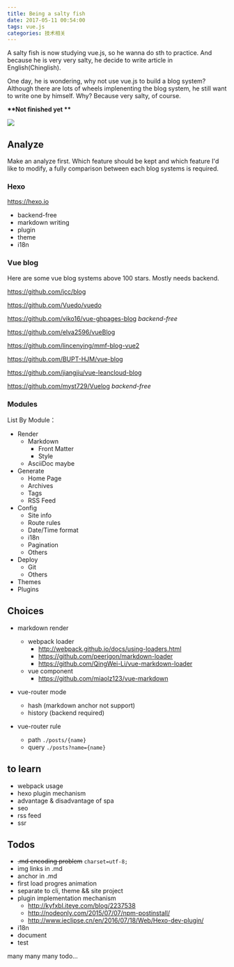```yaml
---
title: Being a salty fish
date: 2017-05-11 00:54:00
tags: vue.js
categories: 技术相关
---
```


A salty fish is now studying vue.js, so he wanna do sth to practice.
And because he is very very salty, he decide to write article in English(Chinglish).

One day, he is wondering, why not use vue.js to build a blog system?
Although there are lots of wheels implenenting the blog system, he still want to write one by himself. Why? Because very salty, of course.

__**Not finished yet **__

<!-- more -->

![](/imgs/alcohol-salty-fish.png)

## Analyze

Make an analyze first. Which feature should be kept and which feature I'd like to modify, a fully comparison between each blog systems is required.

### Hexo

https://hexo.io

- backend-free
- markdown writing
- plugin
- theme
- i18n

### Vue blog

Here are some vue blog systems above 100 stars. Mostly needs backend.

https://github.com/jcc/blog

https://github.com/Vuedo/vuedo

https://github.com/viko16/vue-ghpages-blog *backend-free*

https://github.com/elva2596/vueBlog

https://github.com/lincenying/mmf-blog-vue2

https://github.com/BUPT-HJM/vue-blog

https://github.com/jiangjiu/vue-leancloud-blog

https://github.com/myst729/Vuelog *backend-free*

### Modules

List By Module：

- Render
	- Markdown
		- Front Matter
		- Style
	- AsciiDoc maybe
- Generate
	- Home Page
	- Archives
	- Tags
	- RSS Feed
- Config
	- Site info
	- Route rules
	- Date/Time format
	- i18n
	- Pagination
	- Others
- Deploy
	- Git
	- Others
- Themes
- Plugins

## Choices

- markdown render
	- webpack loader
		- http://webpack.github.io/docs/using-loaders.html
		- https://github.com/peerigon/markdown-loader
		- https://github.com/QingWei-Li/vue-markdown-loader
	- vue component
		- https://github.com/miaolz123/vue-markdown

- vue-router mode
	- hash (markdown anchor not support)
	- history (backend required)

- vue-router rule
	- path `./posts/{name}`
	- query `./posts?name={name}`

## to learn

- webpack usage
- hexo plugin mechanism
- advantage & disadvantage of spa
- seo
- rss feed
- ssr

## Todos
 
- ~~.md encoding problem~~ `charset=utf-8;`
- img links in .md
- anchor in .md
- first load progres animation
- separate to cli, theme && site project
- plugin implementation mechanism
	- http://kyfxbl.iteye.com/blog/2237538
	- http://nodeonly.com/2015/07/07/npm-postinstall/
	- http://www.ieclipse.cn/en/2016/07/18/Web/Hexo-dev-plugin/
- i18n
- document
- test

many many many todo...
